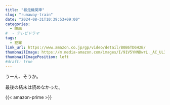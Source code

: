 ```yaml
---
title: "暴走機関車"
slug: "runaway-train"
date: "2024-08-31T10:39:53+09:00"
categories:
  - 映画
#  - テレビドラマ
tags:
  - 犯罪
link_url: https://www.amazon.co.jp/gp/video/detail/B0B6TD6H2B/
thumbnailImage: https://m.media-amazon.com/images/I/91V5YNNDwrL._AC_UL320_.jpg
thumbnailImagePosition: left
#draft: true
---
```

うーん、そうか。
<!--more-->
最後の結末は読めなかった。

{{< amazon-prime >}}
